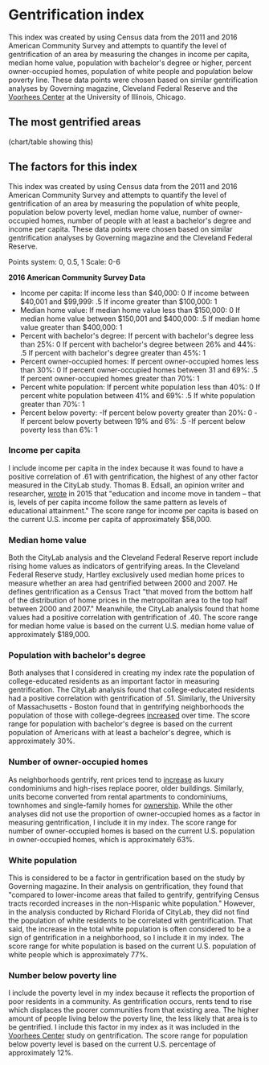 # Gentrification index

This index was created by using Census data from the 2011 and 2016 American Community Survey and attempts to quantify the level of gentrification of an area by measuring the changes in income per capita, median home value, population with bachelor's degree or higher, percent owner-occupied homes, population of white people and population below poverty line. These data points were chosen based on similar gentrification analyses by Governing magazine, Cleveland Federal Reserve and the <a href="http://voorheescenter.uic.edu/what-we-do/areas-of-research/gentrification-index/">Voorhees Center</a> at the University of Illinois, Chicago.


## The most gentrified areas

(chart/table showing this)

## The factors for this index

This index was created by using Census data from the 2011 and 2016 American Community Survey and attempts to quantify the level of gentrification of an area by measuring the population of white people, population below poverty level, median home value, number of owner-occupied homes, number of people with at least a bachelor's degree and income per capita. These data points were chosen based on similar gentrification analyses by Governing magazine and the Cleveland Federal Reserve.



Points system: 0, 0.5, 1
Scale: 0-6



**2016 American Community Survey Data**

- Income per capita:
    If income less than $40,000: 0
    If income between $40,001 and $99,999: .5
    If income greater than $100,000: 1 
- Median home value:
    If median home value less than $150,000: 0
    If median home value between $150,001 and $400,000: .5
    If median home value greater than $400,000: 1
- Percent with bachelor's degree:
    If percent with bachelor's degree less than 25%: 0
    If percent with bachelor's degree between 26% and 44%: .5
    If percent with bachelor's degree greater than 45%: 1
- Percent owner-occupied homes:
    If percent owner-occupied homes less than 30%: 0
    If percent owner-occupied homes between 31 and 69%: .5
    If percent owner-occupied homes greater than 70%: 1
- Percent white population:
    If percent white population less than 40%: 0
    If percent white population between 41% and 69%: .5
    If white population greater than 70%: 1
- Percent below poverty:
    -If percent below poverty greater than 20%: 0
    -If percent below poverty between 19% and 6%: .5
    -If percent below poverty less than 6%: 1

### Income per capita

I include income per capita in the index because it was found to have a positive correlation of .61 with gentrification, the highest of any other factor measured in the CityLab study. Thomas B. Edsall, an opinion writer and researcher, <a href="https://www.nytimes.com/2015/02/25/opinion/the-gentrification-effect.html">wrote</a> in 2015 that "education and income move in tandem – that is, levels of per capita income follow the same pattern as levels of educational attainment." The score range for income per capita is based on the current U.S. income per capita of approximately $58,000.


### Median home value

Both the CityLab analysis and the Cleveland Federal Reserve report include rising home values as indicators of gentrifying areas. In the Cleveland Federal Reserve study, Hartley exclusively used median home prices to measure whether an area had gentrified between 2000 and 2007. He defines gentrification as a Census Tract "that moved from the bottom half of the distribution of home prices in the metropolitan area to the top half between 2000 and 2007." Meanwhile, the CityLab analysis found that home values had a positive correlation with gentrification of .40. The score range for median home value is based on the current U.S. median home value of approximately $189,000.


### Population with bachelor's degree

Both analyses that I considered in creating my index rate the population of college-educated residents as an important factor in measuring gentrification. The CityLab analysis found that college-educated residents had a positive correlation with gentrification of .51. Similarly, the University of Massachusetts - Boston found that in gentrifying neighborhoods the population of those with college-degrees <a href="https://scholarworks.umb.edu/cgi/viewcontent.cgi?referer=https://www.google.com/&httpsredir=1&article=1027&context=honors_theses">increased</a> over time. The score range for population with bachelor's degree is based on the current population of Americans with at least a bachelor's degree, which is approximately 30%.

### Number of owner-occupied homes

As neighborhoods gentrify, rent prices tend to <a href="https://gjplp.org/2017/09/05/examining-the-negative-impacts-of-gentrification/">increase</a> as luxury condominiums and high-rises replace poorer, older buildings. Similarly, units become converted from rental apartments to condominiums, townhomes and single-family homes for <a href="https://www.tandfonline.com/doi/pdf/10.1080/02723638.2016.1276718">ownership</a>. While the other analyses did not use the proportion of owner-occupied homes as a factor in measuring gentrification, I include it in my index. The score range for number of owner-occupied homes is based on the current U.S. population in owner-occupied homes, which is approximately 63%.


### White population

This is considered to be a factor in gentrification based on the study by Governing magazine. In their analysis on gentrification, they found that "compared to lower-income areas that failed to gentrify, gentrifying Census tracts recorded increases in the non-Hispanic white population." However, in the analysis conducted by Richard Florida of CityLab, they did not find the population of white residents to be correlated with gentrification. That said, the increase in the total white population is often considered to be a sign of gentrification in a neighborhood, so I include it in my index. The score range for white population is based on the current U.S. population of white people which is approximately 77%.


### Number below poverty line

I include the poverty level in my index because it reflects the proportion of poor residents in a community. As gentrification occurs, rents tend to rise which displaces the poorer communities from that existing area. The higher amount of people living below the poverty line, the less likely that area is to be gentrified. I include this factor in my index as it was included in the <a href="http://voorheescenter.uic.edu/what-we-do/areas-of-research/gentrification-index/">Voorhees Center</a> study on gentrification. The score range for population below poverty level is based on the current U.S. percentage of approximately 12%.